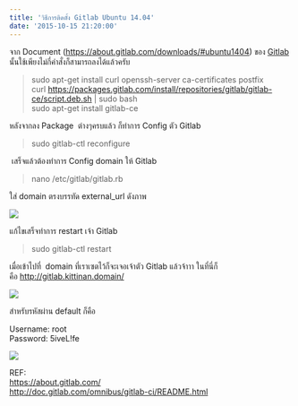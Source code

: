 ```yaml
---
title: 'วิธีการติดตั้ง Gitlab Ubuntu 14.04'
date: '2015-10-15 21:20:00'
---
```


จาก Document (<https://about.gitlab.com/downloads/#ubuntu1404>) ของ [Gitlab](https://about.gitlab.com/) นั้นใช้เพียงไม่กี่คำสั่งก็สามารถลงได้แล้วครับ  
  

> sudo apt-get install curl openssh-server ca-certificates postfix  
> curl https://packages.gitlab.com/install/repositories/gitlab/gitlab-ce/script.deb.sh | sudo bash  
> sudo apt-get install gitlab-ce

หลังจากลง Package  ต่างๆครบแล้ว ก็ทำการ Config ตัว Gitlab  
  

> sudo gitlab-ctl reconfigure

  
 เสร็จแล้วต้องทำการ Config domain ให้ Gitlab  
  

> nano /etc/gitlab/gitlab.rb

  
ใส่ domain ตรงบรรทัด external\_url ดังภาพ  
  
[![](http://2.bp.blogspot.com/-suDWUBS7DfY/Vh-0GTjyXvI/AAAAAAAAZe8/QMLgGowHE8o/s640/Screenshot-root%2540gitlab%253A%2B%257E.png)](http://2.bp.blogspot.com/-suDWUBS7DfY/Vh-0GTjyXvI/AAAAAAAAZe8/QMLgGowHE8o/s1600/Screenshot-root%2540gitlab%253A%2B%257E.png)  
  
แก้ไขเสร็จทำการ restart เจ้า Gitlab  
  

> sudo gitlab-ctl restart

  
เมื่อเข้าไปที่  domain ที่เราเซตไว้ก็จะเจอเจ้าตัว Gitlab แล้วจ้าาา ในที่นี่ก็คือ http://gitlab.kittinan.domain/  
  
[![](http://3.bp.blogspot.com/-yNzbp7egg58/Vh-00kO4guI/AAAAAAAAZfE/OMqazOcohiA/s640/Screenshot-Sign%2Bin%2B%257C%2BGitLab%2B-%2BChromium.png)](http://3.bp.blogspot.com/-yNzbp7egg58/Vh-00kO4guI/AAAAAAAAZfE/OMqazOcohiA/s1600/Screenshot-Sign%2Bin%2B%257C%2BGitLab%2B-%2BChromium.png)  
  
สำหรับรหัสผ่าน default ก็คือ  
  
Username: root  
Password: 5iveL!fe  
  
[![](http://2.bp.blogspot.com/-svi4J0zpu-E/Vh-1P80nMWI/AAAAAAAAZfM/WcSxuQI-noo/s640/Screenshot-Projects%2B%257C%2BDashboard%2B%257C%2BGitLab%2B-%2BChromium.png)](http://2.bp.blogspot.com/-svi4J0zpu-E/Vh-1P80nMWI/AAAAAAAAZfM/WcSxuQI-noo/s1600/Screenshot-Projects%2B%257C%2BDashboard%2B%257C%2BGitLab%2B-%2BChromium.png)  
  
REF:  
<https://about.gitlab.com/>  
<http://doc.gitlab.com/omnibus/gitlab-ci/README.html>
